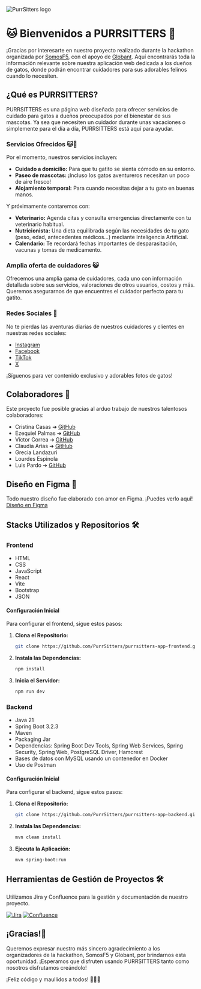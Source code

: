 ![PurrSitters logo](https://github.com/PurrSitters/purrsitters-app-backend/assets/144243096/116053e8-7b7e-496c-bc69-91b1d0e6164f)
# 🐱 Bienvenidos a PURRSITTERS 🐾

¡Gracias por interesarte en nuestro proyecto realizado durante la hackathon organizada por [SomosF5](https://www.somosf5.org/), con el apoyo de [Globant](https://www.globant.com/es). Aquí encontrarás toda la información relevante sobre nuestra aplicación web dedicada a los dueños de gatos, donde podrán encontrar cuidadores para sus adorables felinos cuando lo necesiten.

## ¿Qué es PURRSITTERS?

PURRSITTERS es una página web diseñada para ofrecer servicios de cuidado para gatos a dueños preocupados por el bienestar de sus mascotas. Ya sea que necesiten un cuidador durante unas vacaciones o simplemente para el día a día, PURRSITTERS está aquí para ayudar.

### Servicios Ofrecidos 🐱💼

Por el momento, nuestros servicios incluyen:

- **Cuidado a domicilio:** Para que tu gatito se sienta cómodo en su entorno.
- **Paseo de mascotas:** ¡Incluso los gatos aventureros necesitan un poco de aire fresco!
- **Alojamiento temporal:** Para cuando necesitas dejar a tu gato en buenas manos.

Y próximamente contaremos con:

- **Veterinario:** Agenda citas y consulta emergencias directamente con tu veterinario habitual.
- **Nutricionista:** Una dieta equilibrada según las necesidades de tu gato (peso, edad, antecedentes médicos...) mediante Inteligencia Artificial.
- **Calendario:** Te recordará fechas importantes de desparasitación, vacunas y tomas de medicamento.

### Amplia oferta de cuidadores 😺

Ofrecemos una amplia gama de cuidadores, cada uno con información detallada sobre sus servicios, valoraciones de otros usuarios, costos y más. Queremos asegurarnos de que encuentres el cuidador perfecto para tu gatito.

### Redes Sociales 📱

No te pierdas las aventuras diarias de nuestros cuidadores y clientes en nuestras redes sociales:

- [Instagram](https://instagram.com/purrsitters)
- [Facebook](https://facebook.com/purrsitters)
- [TikTok](https://tiktok.com/@purrsitters)
- [X](https://twitter.com/purrsitters)

¡Síguenos para ver contenido exclusivo y adorables fotos de gatos!

## Colaboradores 🙌

Este proyecto fue posible gracias al arduo trabajo de nuestros talentosos colaboradores:

- Cristina Casas ➔ [GitHub](https://github.com/cris-casas)
- Ezequiel Palmas ➔ [GitHub](https://github.com/EzequielPalma)
- Víctor Correa ➔ [GitHub](https://github.com/VICTOR-M8)
- Claudia Arias ➔ [GitHub](https://github.com/luispardosuarez)
- Grecia Landazuri
- Lourdes Espinola 
- Luis Pardo ➔ [GitHub](https://github.com/luispardosuarez)

## Diseño en Figma 🎨

Todo nuestro diseño fue elaborado con amor en Figma. ¡Puedes verlo aquí! [Diseño en Figma](https://www.figma.com/file/YTbf3v5Sh6wnl5FONuMocV/PurrSitters?type=design&node-id=0%3A1&mode=design&t=gT8PoKu72fOV4fFU-1)

## Stacks Utilizados y Repositorios 🛠️

### Frontend

- HTML
- CSS
- JavaScript
- React
- Vite
- Bootstrap
- JSON

#### Configuración Inicial

Para configurar el frontend, sigue estos pasos:

1. **Clona el Repositorio:**
   ```bash
   git clone https://github.com/PurrSitters/purrsitters-app-frontend.git
   ```

2. **Instala las Dependencias:**
   ```bash
   npm install
   ```

3. **Inicia el Servidor:**
   ```bash
   npm run dev
   ```

### Backend

- Java 21
- Spring Boot 3.2.3
- Maven
- Packaging Jar
- Dependencias: Spring Boot Dev Tools, Spring Web Services, Spring Security, Spring Web, PostgreSQL Driver, Hamcrest
- Bases de datos con MySQL usando un contenedor en Docker
- Uso de Postman
  
#### Configuración Inicial

Para configurar el backend, sigue estos pasos:

1. **Clona el Repositorio:**
   ```bash
   git clone https://github.com/PurrSitters/purrsitters-app-backend.git
   ```

2. **Instala las Dependencias:**
   ```bash
   mvn clean install
   ```

3. **Ejecuta la Aplicación:**
   ```bash
   mvn spring-boot:run
   ```

## Herramientas de Gestión de Proyectos 🛠️

Utilizamos Jira y Confluence para la gestión y documentación de nuestro proyecto.

[![Jira](https://img.shields.io/badge/Jira-Software-blue?style=for-the-badge&logo=jira)](https://luispardo.atlassian.net/jira/software/projects/PUR/boards/5/backlog?epics=visible&atlOrigin=eyJpIjoiNjhhYmU5YWRlZGFlNGM1MGJjZTQxOGE3NGZkM2Q1NTMiLCJwIjoiaiJ9) 
[![Confluence](https://img.shields.io/badge/Confluence-Documentation-green?style=for-the-badge&logo=confluence)](https://luispardo.atlassian.net/l/cp/6gbA3WyZ)

## ¡Gracias!🙏

Queremos expresar nuestro más sincero agradecimiento a los organizadores de la hackathon, SomosF5 y Globant, por brindarnos esta oportunidad. ¡Esperamos que disfruten usando PURRSITTERS tanto como nosotros disfrutamos creándolo!

¡Feliz código y maullidos a todos! 🚀🐾😸

